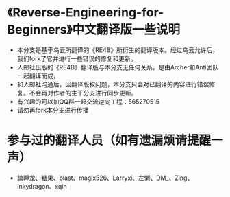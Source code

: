 # 《Reverse-Engineering-for-Beginners》中文翻译版一些说明

- 本分支是基于乌云所翻译的《RE4B》所衍生的翻译版本。经过乌云允许后，我们fork了它并进行一些错误的修复和更新。
- 人邮社出版的《RE4B》翻译版与本分支无任何关系，是由Archer和Anti团队一起翻译而成。
- 和人邮社沟通后，因翻译版权问题，本分支只会对已翻译的内容进行错误修复。不会再对作者的主干分支进行同步更新。
- 有兴趣的可以加QQ群一起交流逆向工程：565270515
- 请勿再fork本分支进行传播

# 参与过的翻译人员（如有遗漏烦请提醒一声）

-  瞌睡龙、糖果、blast、magix526、Larryxi、左懒、DM_、Zing、inkydragon、xqin
